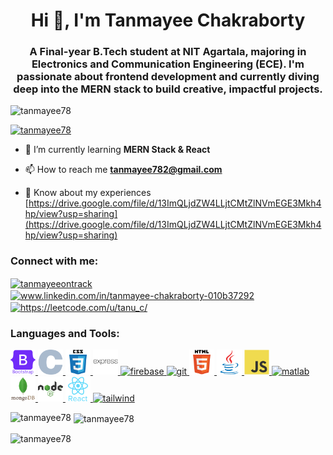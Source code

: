 <h1 align="center">Hi 👋, I'm Tanmayee Chakraborty</h1>
<h3 align="center">A Final-year B.Tech student at NIT Agartala, majoring in Electronics and Communication Engineering (ECE). I'm passionate about frontend development and currently diving deep into the MERN stack to build creative, impactful projects.</h3>

<p align="left"> <img src="https://komarev.com/ghpvc/?username=tanmayee78&label=Profile%20views&color=0e75b6&style=flat" alt="tanmayee78" /> </p>

<p align="left"> <a href="https://github.com/ryo-ma/github-profile-trophy"><img src="https://github-profile-trophy.vercel.app/?username=tanmayee78" alt="tanmayee78" /></a> </p>

- 🌱 I’m currently learning **MERN Stack & React**

- 📫 How to reach me **tanmayee782@gmail.com**

- 📄 Know about my experiences [https://drive.google.com/file/d/13ImQLjdZW4LLjtCMtZlNVmEGE3Mkh4hp/view?usp=sharing](https://drive.google.com/file/d/13ImQLjdZW4LLjtCMtZlNVmEGE3Mkh4hp/view?usp=sharing)

<h3 align="left">Connect with me:</h3>
<p align="left">
<a href="https://twitter.com/tanmayeeontrack" target="blank"><img align="center" src="https://raw.githubusercontent.com/rahuldkjain/github-profile-readme-generator/master/src/images/icons/Social/twitter.svg" alt="tanmayeeontrack" height="30" width="40" /></a>
<a href="https://linkedin.com/in/www.linkedin.com/in/tanmayee-chakraborty-010b37292" target="blank"><img align="center" src="https://raw.githubusercontent.com/rahuldkjain/github-profile-readme-generator/master/src/images/icons/Social/linked-in-alt.svg" alt="www.linkedin.com/in/tanmayee-chakraborty-010b37292" height="30" width="40" /></a>
<a href="https://www.leetcode.com/https://leetcode.com/u/tanu_c/" target="blank"><img align="center" src="https://raw.githubusercontent.com/rahuldkjain/github-profile-readme-generator/master/src/images/icons/Social/leet-code.svg" alt="https://leetcode.com/u/tanu_c/" height="30" width="40" /></a>
</p>

<h3 align="left">Languages and Tools:</h3>
<p align="left"> <a href="https://getbootstrap.com" target="_blank" rel="noreferrer"> <img src="https://raw.githubusercontent.com/devicons/devicon/master/icons/bootstrap/bootstrap-plain-wordmark.svg" alt="bootstrap" width="40" height="40"/> </a> <a href="https://www.cprogramming.com/" target="_blank" rel="noreferrer"> <img src="https://raw.githubusercontent.com/devicons/devicon/master/icons/c/c-original.svg" alt="c" width="40" height="40"/> </a> <a href="https://www.w3schools.com/css/" target="_blank" rel="noreferrer"> <img src="https://raw.githubusercontent.com/devicons/devicon/master/icons/css3/css3-original-wordmark.svg" alt="css3" width="40" height="40"/> </a> <a href="https://expressjs.com" target="_blank" rel="noreferrer"> <img src="https://raw.githubusercontent.com/devicons/devicon/master/icons/express/express-original-wordmark.svg" alt="express" width="40" height="40"/> </a> <a href="https://firebase.google.com/" target="_blank" rel="noreferrer"> <img src="https://www.vectorlogo.zone/logos/firebase/firebase-icon.svg" alt="firebase" width="40" height="40"/> </a> <a href="https://git-scm.com/" target="_blank" rel="noreferrer"> <img src="https://www.vectorlogo.zone/logos/git-scm/git-scm-icon.svg" alt="git" width="40" height="40"/> </a> <a href="https://www.w3.org/html/" target="_blank" rel="noreferrer"> <img src="https://raw.githubusercontent.com/devicons/devicon/master/icons/html5/html5-original-wordmark.svg" alt="html5" width="40" height="40"/> </a> <a href="https://www.java.com" target="_blank" rel="noreferrer"> <img src="https://raw.githubusercontent.com/devicons/devicon/master/icons/java/java-original.svg" alt="java" width="40" height="40"/> </a> <a href="https://developer.mozilla.org/en-US/docs/Web/JavaScript" target="_blank" rel="noreferrer"> <img src="https://raw.githubusercontent.com/devicons/devicon/master/icons/javascript/javascript-original.svg" alt="javascript" width="40" height="40"/> </a> <a href="https://www.mathworks.com/" target="_blank" rel="noreferrer"> <img src="https://upload.wikimedia.org/wikipedia/commons/2/21/Matlab_Logo.png" alt="matlab" width="40" height="40"/> </a> <a href="https://www.mongodb.com/" target="_blank" rel="noreferrer"> <img src="https://raw.githubusercontent.com/devicons/devicon/master/icons/mongodb/mongodb-original-wordmark.svg" alt="mongodb" width="40" height="40"/> </a> <a href="https://nodejs.org" target="_blank" rel="noreferrer"> <img src="https://raw.githubusercontent.com/devicons/devicon/master/icons/nodejs/nodejs-original-wordmark.svg" alt="nodejs" width="40" height="40"/> </a> <a href="https://reactjs.org/" target="_blank" rel="noreferrer"> <img src="https://raw.githubusercontent.com/devicons/devicon/master/icons/react/react-original-wordmark.svg" alt="react" width="40" height="40"/> </a> <a href="https://tailwindcss.com/" target="_blank" rel="noreferrer"> <img src="https://www.vectorlogo.zone/logos/tailwindcss/tailwindcss-icon.svg" alt="tailwind" width="40" height="40"/> </a> </p>

<p><img align="left" src="https://github-readme-stats.vercel.app/api/top-langs?username=tanmayee78&show_icons=true&locale=en&layout=compact" alt="tanmayee78" /></p>

<p>&nbsp;<img align="center" src="https://github-readme-stats.vercel.app/api?username=tanmayee78&show_icons=true&locale=en" alt="tanmayee78" /></p>

<p><img align="center" src="https://github-readme-streak-stats.herokuapp.com/?user=tanmayee78&" alt="tanmayee78" /></p>
